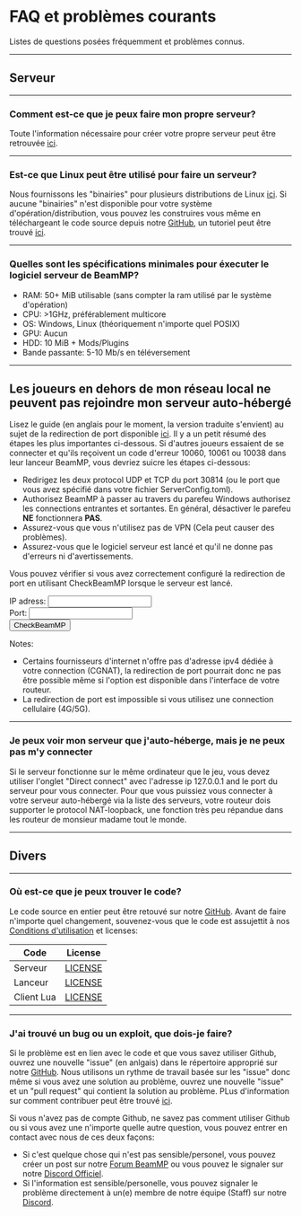 # FAQ et problèmes courants
Listes de questions posées fréquemment et problèmes connus.

---
## **Serveur**

---
### **Comment est-ce que je peux faire mon propre serveur?**

Toute l'information nécessaire pour créer votre propre serveur peut être retrouvée [ici](https://docs.beammp.com/server/create-a-server/).

---
### **Est-ce que Linux peut être utilisé pour faire un serveur?**

Nous fournissons les "binairies" pour plusieurs distributions de Linux [ici](https://github.com/BeamMP/BeamMP-Server/releases/latest). 
Si aucune "binairies" n'est disponible pour votre système d'opération/distribution, vous pouvez les construires vous même en téléchargeant le code source depuis notre [GitHub](https://github.com/BeamMP/BeamMP-Server), un tutoriel peut être trouvé [ici](https://github.com/BeamMP/BeamMP-Server#build-instructions).

---
### **Quelles sont les spécifications minimales pour éxecuter le logiciel serveur de BeamMP?**

- RAM: 50+ MiB utilisable (sans compter la ram utilisé par le système d'opération)
- CPU: >1GHz, préférablement multicore
- OS: Windows, Linux (théoriquement n'importe quel POSIX)
- GPU: Aucun
- HDD: 10 MiB + Mods/Plugins
- Bande passante: 5-10 Mb/s en téléversement

---
## **Les joueurs en dehors de mon réseau local ne peuvent pas rejoindre mon serveur auto-hébergé**

Lisez le guide (en anglais pour le moment, la version traduite s'envient) au sujet de la redirection de port disponible [ici](https://docs.beammp.com/server/port-forwarding/). Il y a un petit résumé des étapes les plus importantes ci-dessous.
Si d'autres joueurs essaient de se connecter et qu'ils reçoivent un code d'erreur 10060, 10061 ou 10038 dans leur lanceur BeamMP, vous devriez suicre les étapes ci-dessous:

- Redirigez les deux protocol UDP et TCP du  port 30814 (ou le port que vous avez spécifié dans votre fichier ServerConfig.toml).
- Authorisez BeamMP à passer au travers du parefeu Windows authorisez les connections entrantes et sortantes. En général, désactiver le parefeu **NE** fonctionnera **PAS**.
- Assurez-vous que vous n'utilisez pas de VPN (Cela peut causer des problèmes).
- Assurez-vous que le logiciel serveur est lancé et qu'il ne donne pas d'erreurs ni d'avertissements.

Vous pouvez vérifier si vous avez correctement configuré la redirection de port en utilisant CheckBeamMP lorsque le serveur est lancé.

<form action="https://check.beammp.com/api/v2/beammp" method="get" target="_blank">
  <label for="ip">IP adress:</label>
  <input type="text" id="ip" name="ip"><br>
  <label for="port">Port:</label>
  <input type="text" id="port" name="port"><br>
  <input type="submit" value="CheckBeamMP">
</form>

Notes:

- Certains fournisseurs d'internet n'offre pas d'adresse ipv4 dédiée à votre connection (CGNAT), la redirection de port pourrait donc ne pas être possible même si l'option est disponible dans l'interface de votre routeur.
- La redirection de port est impossible si vous utilisez une connection cellulaire (4G/5G).

---
### **Je peux voir mon serveur que j'auto-héberge, mais je ne peux pas m'y connecter**

Si le serveur fonctionne sur le même ordinateur que le jeu, vous devez utiliser l'onglet "Direct connect" avec l'adresse ip 127.0.0.1 and le port du serveur pour vous connecter.
Pour que vous puissiez vous connecter à votre serveur auto-hébergé via la liste des serveurs, votre routeur dois supporter le protocol NAT-loopback, une fonction très peu répandue dans les routeur de monsieur madame tout le monde.

---
## **Divers**

---
### **Où est-ce que je peux trouver le code?**

Le code source en entier peut être retouvé sur notre [GitHub](https://github.com/BeamMP).
Avant de faire n'importe quel changement, souvenez-vous que le code est assujettit à nos  [Conditions d'utilisation](https://forum.beammp.com/t/terms-of-use-v1-0/43) et licenses:

|   Code     | License                                                                    |
|------------|:--------------------------------------------------------------------------:|
| Serveur     | [LICENSE](https://github.com/BeamMP/BeamMP-Server/blob/master/LICENSE)     |
| Lanceur   | [LICENSE](https://github.com/BeamMP/BeamMP-Launcher/blob/master/LICENSE) |
| Client Lua | [LICENSE](https://github.com/BeamMP/BeamMP/blob/development/LICENSE)    |

---
### **J'ai trouvé un bug ou un exploit, que dois-je faire?**

Si le problème est en lien avec le code et que vous savez utiliser Github, ouvrez une nouvelle "issue" (en anlgais) dans le répertoire approprié sur notre [GitHub](https://github.com/BeamMP). Nous utilisons un rythme de travail basée sur les "issue" donc même si vous avez une solution au problème, ouvrez une nouvelle "issue" et un "pull request" qui contient la solution au problème. PLus d'information sur comment contribuer peut être trouvé [ici](https://github.com/BeamMP/BeamMP/blob/development/CONTRIBUTING.md).

Si vous n'avez pas de compte Github, ne savez pas comment utiliser Github ou si vous avez une n'importe quelle autre question, vous pouvez entrer en contact avec nous de ces deux façons:

- Si c'est quelque chose qui n'est pas sensible/personel, vous pouvez créer un post sur notre [Forum BeamMP](https://forum.beammp.com) ou vous pouvez le signaler sur notre [Discord Officiel](https://discord.gg/beammp).
- Si l'information est sensible/personelle, vous pouvez signaler le problème directement à un(e) membre de notre équipe (Staff) sur notre [Discord](https://discord.gg/beammp).
